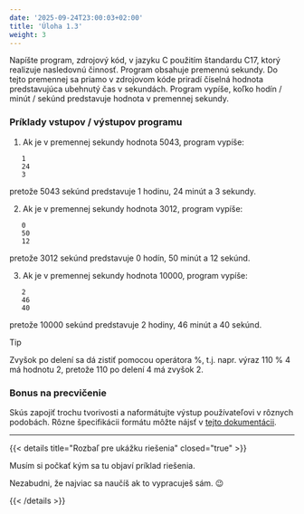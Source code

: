 ```yaml
---
date: '2025-09-24T23:00:03+02:00'
title: 'Úloha 1.3'
weight: 3
---
```


Napíšte program, zdrojový kód, v jazyku C použitím štandardu C17, ktorý realizuje nasledovnú činnosť.
Program obsahuje premennú sekundy. Do tejto premennej sa priamo v zdrojovom kóde priradí
číselná hodnota predstavujúca ubehnutý čas v sekundách. Program vypíše, koľko hodín / minút /
sekúnd predstavuje hodnota v premennej sekundy.

### Príklady vstupov / výstupov programu

1) Ak je v premennej sekundy hodnota 5043, program vypíše:

```shell
   1
   24
   3
```

pretože 5043 sekúnd predstavuje 1 hodinu, 24 minút a 3 sekundy.

2) Ak je v premennej sekundy hodnota 3012, program vypíše:

```shell
   0
   50
   12
```

pretože 3012 sekúnd predstavuje 0 hodín, 50 minút a 12 sekúnd.

3) Ak je v premennej sekundy hodnota 10000, program vypíše:

```shell
   2
   46
   40
```

pretože 10000 sekúnd predstavuje 2 hodiny, 46 minút a 40 sekúnd.

> [!TIP]
> Zvyšok po delení sa dá zistiť pomocou operátora %, t.j. napr. výraz 110 % 4 má hodnotu 2, pretože 110 po delení 4 má
> zvyšok 2.

### Bonus na precvičenie

Skús zapojiť trochu tvorivosti a naformátujte výstup používateľovi v rôznych podobách.
Rôzne špecifikácii formátu môžte nájsť v [tejto dokumentácii](https://cplusplus.com/reference/cstdio/printf/).

---

{{< details title="Rozbaľ pre ukážku riešenia" closed="true" >}}

Musím si počkať kým sa tu objaví príklad riešenia.

Nezabudni, že najviac sa naučíš ak to vypracuješ sám. 😉

{{< /details >}}
